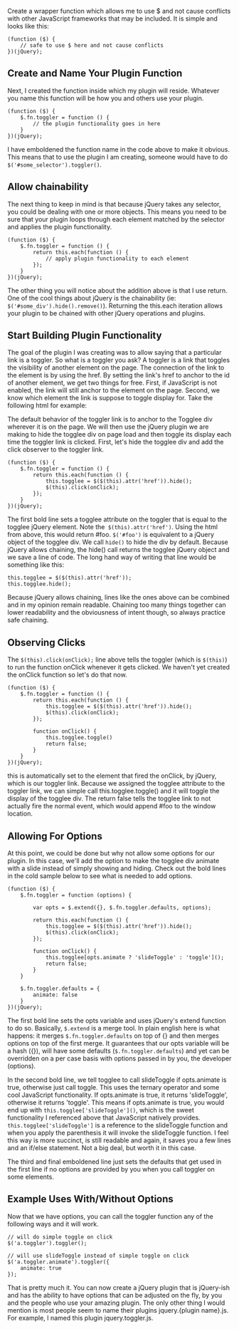 Create a wrapper function which allows me to use $ and not cause conflicts with other JavaScript frameworks that may be included. It is simple and looks like this:

```
(function ($) {
	// safe to use $ here and not cause conflicts
})(jQuery);
```

## Create and Name Your Plugin Function

Next, I created the function inside which my plugin will reside. Whatever you name this function will be how you and others use your plugin.

```
(function ($) {
	$.fn.toggler = function () {
		// the plugin functionality goes in here
	}
})(jQuery);
```

I have emboldened the function name in the code above to make it obvious. This means that to use the plugin I am creating, someone would have to do `$('#some_selector').toggler()`.

## Allow chainability

The next thing to keep in mind is that because jQuery takes any selector, you could be dealing with one or more objects. This means you need to be sure that your plugin loops through each element matched by the selector and applies the plugin functionality.

```
(function ($) {
	$.fn.toggler = function () {
		return this.each(function () {
			// apply plugin functionality to each element
		});
	}
})(jQuery);
```

The other thing you will notice about the addition above is that I use return. One of the cool things about jQuery is the chainability (ie: `$('#some_div').hide().remove()`). Returning the this.each iteration allows your plugin to be chained with other jQuery operations and plugins.

## Start Building Plugin Functionality

The goal of the plugin I was creating was to allow saying that a particular link is a toggler. So what is a toggler you ask? A toggler is a link that toggles the visibility of another element on the page. The connection of the link to the element is by using the href. By setting the link's href to anchor to the id of another element, we get two things for free. First, if JavaScript is not enabled, the link will still anchor to the element on the page. Second, we know which element the link is suppose to toggle display for. Take the following html for example:

The default behavior of the toggler link is to anchor to the Togglee div wherever it is on the page. We will then use the jQuery plugin we are making to hide the togglee div on page load and then toggle its display each time the toggler link is clicked. First, let's hide the togglee div and add the click observer to the toggler link.

```
(function ($) {
	$.fn.toggler = function () {
		return this.each(function () {
			this.togglee = $($(this).attr('href')).hide();
			$(this).click(onClick);
		});
	}
})(jQuery);
```

The first bold line sets a togglee attribute on the toggler that is equal to the togglee jQuery element. Note the` $(this).attr('href')`. Using the html from above, this would return #foo. `$('#foo')` is equivalent to a jQuery object of the togglee div. We call `hide()` to hide the div by default. Because jQuery allows chaining, the hide() call returns the togglee jQuery object and we save a line of code. The long hand way of writing that line would be something like this:
```
this.togglee = $($(this).attr('href'));
this.togglee.hide();
```

Because jQuery allows chaining, lines like the ones above can be combined and in my opinion remain readable. Chaining too many things together can lower readability and the obviousness of intent though, so always practice safe chaining.

## Observing Clicks

The `$(this).click(onClick);` line above tells the toggler (which is `$(this)`) to run the function onClick whenever it gets clicked. We haven't yet created the onClick function so let's do that now.

```
(function ($) {
	$.fn.toggler = function () {
		return this.each(function () {
			this.togglee = $($(this).attr('href')).hide();
			$(this).click(onClick);
		});

		function onClick() {
			this.togglee.toggle()
			return false;
		}
	}
})(jQuery);
```

this is automatically set to the element that fired the onClick, by jQuery, which is our toggler link. Because we assigned the togglee attribute to the toggler link, we can simple call this.togglee.toggle() and it will toggle the display of the togglee div. The return false tells the togglee link to not actually fire the normal event, which would append #foo to the window location.

## Allowing For Options

At this point, we could be done but why not allow some options for our plugin. In this case, we'll add the option to make the togglee div animate with a slide instead of simply showing and hiding. Check out the bold lines in the cold sample below to see what is needed to add options.
```
(function ($) {
	$.fn.toggler = function (options) {

		var opts = $.extend({}, $.fn.toggler.defaults, options);

		return this.each(function () {
			this.togglee = $($(this).attr('href')).hide();
			$(this).click(onClick);
		});

		function onClick() {
			this.togglee[opts.animate ? 'slideToggle' : 'toggle']();
			return false;
		}
	}

	$.fn.toggler.defaults = {
		animate: false
	}
})(jQuery);
```

The first bold line sets the opts variable and uses jQuery's extend function to do so. Basically, `$.extend` is a merge tool. In plain english here is what happens: it merges `$.fn.toggler.defaults` on top of {} and then merges options on top of the first merge. It guarantees that our opts variable will be a hash ({}), will have some defaults (`$.fn.toggler.defaults`) and yet can be overridden on a per case basis with options passed in by you, the developer (options).

In the second bold line, we tell togglee to call slideToggle if opts.animate is true, otherwise just call toggle. This uses the ternary operator and some cool JavaScript functionality. If opts.animate is true, it returns 'slideToggle', otherwise it returns 'toggle'. This means if opts.animate is true, you would end up with `this.togglee['slideToggle']()`, which is the sweet functionality I referenced above that JavaScript natively provides. `this.togglee['slideToggle']` is a reference to the slideToggle function and when you apply the parenthesis it will invoke the slideToggle function. I feel this way is more succinct, is still readable and again, it saves you a few lines and an if/else statement. Not a big deal, but worth it in this case.

The third and final emboldened line just sets the defaults that get used in the first line if no options are provided by you when you call toggler on some elements.

## Example Uses With/Without Options

Now that we have options, you can call the toggler function any of the following ways and it will work.
```
// will do simple toggle on click
$('a.toggler').toggler();

// will use slideToggle instead of simple toggle on click
$('a.toggler.animate').toggler({
	animate: true
});
```
That is pretty much it. You can now create a jQuery plugin that is jQuery-ish and has the ability to have options that can be adjusted on the fly, by you and the people who use your amazing plugin. The only other thing I would mention is most people seem to name their plugins jquery.{plugin name}.js. For example, I named this plugin jquery.toggler.js.